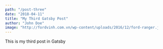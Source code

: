 ```yaml
---
path: "/post-three"
date: "2018-04-11"
title: "My Third Gatsby Post"
author: "John Doe"
image: "http://fordvinh.com.vn/wp-content/uploads/2016/12/ford-ranger.jpg"
---
```


This is my third post in Gatsby
